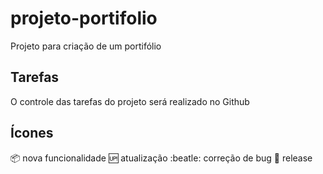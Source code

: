 # projeto-portifolio

Projeto para criação de um portifólio

## Tarefas

O controle das tarefas do projeto será realizado no Github

## Ícones

:package: nova funcionalidade
:up: atualização
:beatle: correção de bug
:checkered_flag: release

